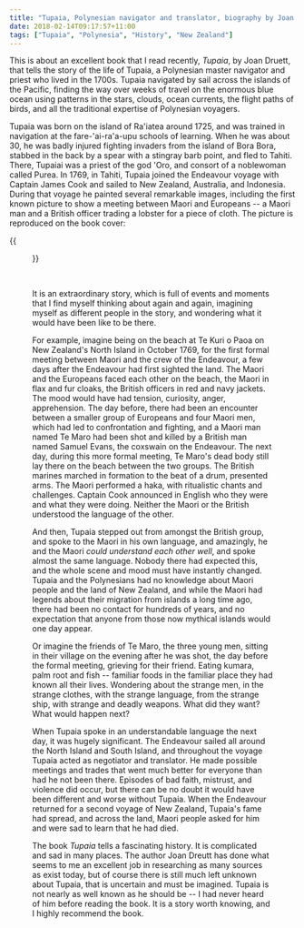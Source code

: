 ```yaml
---
title: "Tupaia, Polynesian navigator and translator, biography by Joan Druett"
date: 2018-02-14T09:17:57+11:00
tags: ["Tupaia", "Polynesia", "History", "New Zealand"]
---
```


This is about an excellent book that I read recently, _Tupaia_, by Joan Druett, that tells the story of the life of Tupaia, a Polynesian master navigator and priest who lived in the 1700s. Tupaia navigated by sail across the islands of the Pacific, finding the way over weeks of travel on the enormous blue ocean using patterns in the stars, clouds, ocean currents, the flight paths of birds, and all the traditional expertise of Polynesian voyagers.

Tupaia was born on the island of Ra'iatea around 1725, and was trained in navigation at the fare-'ai-ra'a-upu schools of learning. When he was about 30, he was badly injured fighting invaders from the island of Bora Bora, stabbed in the back by a spear with a stingray barb point, and fled to Tahiti. There, Tupaiai was a priest of the god 'Oro, and consort of a noblewoman called Purea. In 1769, in Tahiti, Tupaia joined the Endeavour voyage with Captain James Cook and sailed to New Zealand, Australia, and Indonesia. During that voyage he painted several remarkable images, including the first known picture to show a meeting between Maori and Europeans -- a Maori man and a British officer trading a lobster for a piece of cloth. The picture is reproduced on the book cover:

{{<figure src="/images/tupaia_cover.svg" >}}

<br>

It is an extraordinary story, which is full of events and moments that I find myself thinking about again and again, imagining myself as different people in the story, and wondering what it would have been like to be there.

For example, imagine being on the beach at Te Kuri o Paoa on New Zealand's North Island in October 1769, for the first formal meeting between Maori and the crew of the Endeavour, a few days after the Endeavour had first sighted the land. The Maori and the Europeans faced each other on the beach, the Maori in flax and fur cloaks, the British officers in red and navy jackets. The mood would have had tension, curiosity, anger, apprehension. The day before, there had been an encounter between a smaller group of Europeans and four Maori men, which had led to confrontation and fighting, and a Maori man named Te Maro had been shot and killed by a British man named Samuel Evans, the coxswain on the Endeavour. The next day, during this more formal meeting, Te Maro's dead body still lay there on the beach between the two groups. The British marines marched in formation to the beat of a drum, presented arms. The Maori performed a haka, with ritualistic chants and challenges. Captain Cook announced in English who they were and what they were doing. Neither the Maori or the British understood the language of the other.

And then, Tupaia stepped out from amongst the British group, and spoke to the Maori in his own language, and amazingly, he and the Maori _could understand each other well_, and spoke almost the same language. Nobody there had expected this, and the whole scene and mood must have instantly changed. Tupaia and the Polynesians had no knowledge about Maori people and the land of New Zealand, and while the Maori had legends about their migration from islands a long time ago, there had been no contact for hundreds of years, and no expectation that anyone from those now mythical islands would one day appear.

Or imagine the friends of Te Maro, the three young men, sitting in their village on the evening after he was shot, the day before the formal meeting, grieving for their friend. Eating kumara, palm root and fish -- familiar foods in the familiar place they had known all their lives. Wondering about the strange men, in the strange clothes, with the strange language, from the strange ship, with strange and deadly weapons. What did they want? What would happen next?

When Tupaia spoke in an understandable language the next day, it was hugely significant. The Endeavour sailed all around the North Island and South Island, and throughout the voyage Tupaia acted as negotiator and translator. He made possible meetings and trades that went much better for everyone than had he not been there. Episodes of bad faith, mistrust, and violence did occur, but there can be no doubt it would have been different and worse without Tupaia. When the Endeavour returned for a second voyage of New Zealand, Tupaia's fame had spread, and across the land, Maori people asked for him and were sad to learn that he had died.

The book _Tupaia_ tells a fascinating history. It is complicated and sad in many places. The author Joan Dreutt has done what seems to me an excellent job in researching as many sources as exist today, but of course there is still much left unknown about Tupaia, that is uncertain and must be imagined. Tupaia is not nearly as well known as he should be -- I had never heard of him before reading the book. It is a story worth knowing, and I highly recommend the book.
